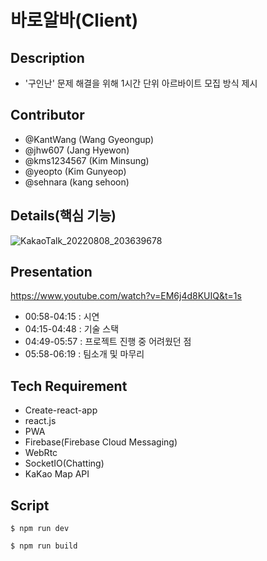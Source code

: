 # 바로알바(Client)

## Description
- '구인난' 문제 해결을 위해 1시간 단위 아르바이트 모집 방식 제시

## Contributor
- @KantWang (Wang Gyeongup)
- @jhw607 (Jang Hyewon)
- @kms1234567 (Kim Minsung)
- @yeopto (Kim Gunyeop)
- @sehnara (kang sehoon)

## Details(핵심 기능)

![KakaoTalk_20220808_203639678](https://user-images.githubusercontent.com/68607512/193293686-78ae08f6-7d08-4e05-9dd7-aae9e35d9e92.png)

## Presentation

https://www.youtube.com/watch?v=EM6j4d8KUIQ&t=1s

- 00:58-04:15 : 시연 
- 04:15-04:48 : 기술 스택
- 04:49-05:57 : 프로젝트 진행 중 어려웠던 점
- 05:58-06:19 : 팀소개 및 마무리



## Tech Requirement
- Create-react-app
- react.js
- PWA
- Firebase(Firebase Cloud Messaging)
- WebRtc
- SocketIO(Chatting)
- KaKao Map API

## Script
```
$ npm run dev
```
```
$ npm run build
```
